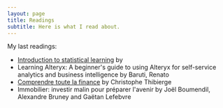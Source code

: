 ```yaml
---
layout: page
title: Readings
subtitle: Here is what I read about.
---
```

My last readings:
* [Introduction to statistical learning](https://www-bcf.usc.edu/~gareth/ISL/ISLR%20Seventh%20Printing.pdf) by 
* Learning Alteryx: A beginner's guide to using Alteryx for self-service analytics and business intelligence
by Baruti, Renato
* [Comprendre toute la finance](https://www.decitre.fr/media/pdf/feuilletage/9/7/8/2/3/1/1/4/9782311402971.pdf) by Christophe Thibierge
* Immobilier: investir malin pour préparer l'avenir by Joël Boumendil, Alexandre Bruney and Gaëtan Lefebvre
